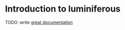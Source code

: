# Introduction to luminiferous

TODO: write [great documentation](http://jacobian.org/writing/what-to-write/)
